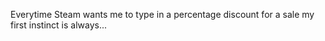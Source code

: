 Everytime Steam wants me to type in a percentage discount for a sale my first instinct is always... 
